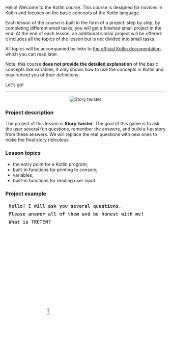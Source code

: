 Hello! Welcome to the Kotlin course. 
This course is designed for novices in Kotlin 
and focuses on the basic concepts of the Kotlin language. 

Each lesson of the course is built in the form of a project: 
step by step, by completing different small tasks, 
you will get a finished small project in the end.
At the end of each lesson, an additional similar project will be offered: 
it includes all the topics of the lesson but is not divided into small tasks.

All topics will be accompanied by links to [the official Kotlin documentation](https://kotlinlang.org/docs/home.html), 
which you can read later.

Note, this course **does not provide the detailed explanation** of the basic concepts 
like variables, it only shows how to use the concepts in Kotlin and may remind you of their definitions.

Let's go!


----

<p align="center">
    <img src="../../utils/src/main/resources/images/part1/TheFirstDateWithProgramming/game.png" alt="Story twister" width="400"/>
</p>

### Project description

The project of this lesson is **Story twister**.
The goal of this game is to ask the user several fun questions,
remember the answers, and build a fun story from these answers. 
We will replace the real questions with new ones to make the final story ridiculous.

### Lesson topics

- the entry point for a Kotlin program;
- built-in functions for printing to console;
- variables;
- built-in functions for reading user input.

### Project example

![The game's example](../../utils/src/main/resources/images/part1/TheFirstDateWithProgramming/game.gif "The game's example")
